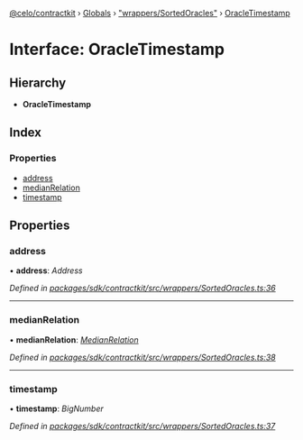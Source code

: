 [@celo/contractkit](../README.md) › [Globals](../globals.md) › ["wrappers/SortedOracles"](../modules/_wrappers_sortedoracles_.md) › [OracleTimestamp](_wrappers_sortedoracles_.oracletimestamp.md)

# Interface: OracleTimestamp

## Hierarchy

* **OracleTimestamp**

## Index

### Properties

* [address](_wrappers_sortedoracles_.oracletimestamp.md#address)
* [medianRelation](_wrappers_sortedoracles_.oracletimestamp.md#medianrelation)
* [timestamp](_wrappers_sortedoracles_.oracletimestamp.md#timestamp)

## Properties

###  address

• **address**: *Address*

*Defined in [packages/sdk/contractkit/src/wrappers/SortedOracles.ts:36](https://github.com/celo-org/celo-monorepo/blob/contractkit-v1.2.2/packages/sdk/contractkit/src/wrappers/SortedOracles.ts#L36)*

___

###  medianRelation

• **medianRelation**: *[MedianRelation](../enums/_wrappers_sortedoracles_.medianrelation.md)*

*Defined in [packages/sdk/contractkit/src/wrappers/SortedOracles.ts:38](https://github.com/celo-org/celo-monorepo/blob/contractkit-v1.2.2/packages/sdk/contractkit/src/wrappers/SortedOracles.ts#L38)*

___

###  timestamp

• **timestamp**: *BigNumber*

*Defined in [packages/sdk/contractkit/src/wrappers/SortedOracles.ts:37](https://github.com/celo-org/celo-monorepo/blob/contractkit-v1.2.2/packages/sdk/contractkit/src/wrappers/SortedOracles.ts#L37)*

